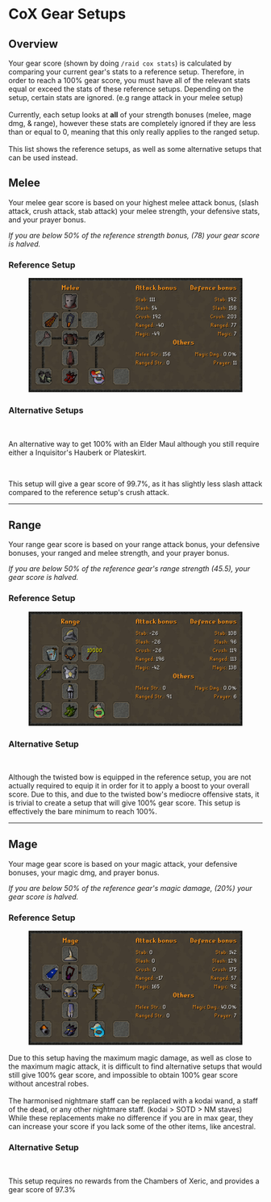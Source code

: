 # CoX Gear Setups

## Overview

Your gear score (shown by doing `/raid cox stats`) is calculated by comparing your current gear's stats to a reference setup. Therefore, in order to reach a 100% gear score, you must have all of the relevant stats equal or exceed the stats of these reference setups. Depending on the setup, certain stats are ignored. (e.g range attack in your melee setup)\
\
Currently, each setup looks at **all** of your strength bonuses (melee, mage dmg, & range), however these stats are completely ignored if they are less than or equal to 0, meaning that this only really applies to the ranged setup.\
\
This list shows the reference setups, as well as some alternative setups that can be used instead.

## Melee

Your melee gear score is based on your highest melee attack bonus, (slash attack, crush attack, stab attack) your melee strength, your defensive stats, and your prayer bonus.&#x20;

_If you are below 50% of the reference strength bonus, (78) your gear score is halved._

### Reference Setup

<div align="left">

<figure><img src="../../.gitbook/assets/Cox_Max_Melee_Sept2023.png" alt=""><figcaption></figcaption></figure>

</div>

### Alternative Setups

<div align="left">

<figure><img src="../../.gitbook/assets/coxmeleemaul (1).png" alt=""><figcaption></figcaption></figure>

</div>

An alternative way to get 100% with an Elder Maul although you still require either a Inquisitor's Hauberk or Plateskirt.

<div align="left">

<img src="../../.gitbook/assets/coxmeleegs (1).png" alt="">

</div>

This setup will give a gear score of 99.7%, as it has slightly less slash attack compared to the reference setup's crush attack.

***

## Range

Your range gear score is based on your range attack bonus, your defensive bonuses, your ranged and melee strength, and your prayer bonus.&#x20;

_If you are below 50% of the reference gear's range strength (45.5), your gear score is halved._

### Reference Setup

<div align="left">

<figure><img src="../../.gitbook/assets/Cox_Max_Range_Sept2023.png" alt=""><figcaption></figcaption></figure>

</div>

### Alternative Setup

<div align="left">

<img src="../../.gitbook/assets/coxrangealt.png" alt="">

</div>

Although the twisted bow is equipped in the reference setup, you are not actually required to equip it in order for it to apply a boost to your overall score. Due to this, and due to the twisted bow's mediocre offensive stats, it is trivial to create a setup that will give 100% gear score. This setup is effectively the bare minimum to reach 100%.

***

## Mage

Your mage gear score is based on your magic attack, your defensive bonuses, your magic dmg, and prayer bonus.

_If you are below 50% of the reference gear's magic damage, (20%) your gear score is halved._

### Reference Setup

<div align="left">

<figure><img src="../../.gitbook/assets/Cox_Max_Mage_Sept2023.png" alt=""><figcaption></figcaption></figure>

</div>

Due to this setup having the maximum magic damage, as well as close to the maximum magic attack, it is difficult to find alternative setups that would still give 100% gear score, and impossible to obtain 100% gear score without ancestral robes.\
\
The harmonised nightmare staff can be replaced with a kodai wand, a staff of the dead, or any other nightmare staff. (kodai > SOTD > NM staves) While these replacements make no difference if you are in max gear, they can increase your score if you lack some of the other items, like ancestral.

### Alternative Setup

<div align="left">

<img src="../../.gitbook/assets/coxmageahrims.png" alt="">

</div>

This setup requires no rewards from the Chambers of Xeric, and provides a gear score of 97.3%
